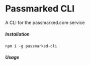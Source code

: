 
# Passmarked CLI

A CLI for the passmarked.com service

##### Installation

```
npm i -g passmarked-cli
```

##### Usage


